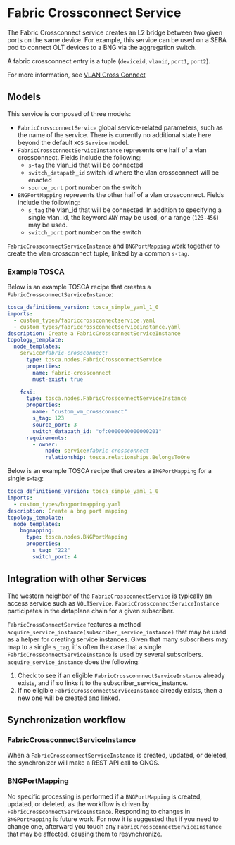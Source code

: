 # Fabric Crossconnect Service

The Fabric Crossconnect service creates an L2 bridge between two given ports on the same device. For example, this service can be used on a SEBA pod to connect OLT devices to a BNG via the aggregation switch.

A fabric crossconnect entry is a tuple (`deviceid`, `vlanid`, `port1`, `port2`).

For more information, see [VLAN Cross Connect](https://wiki.opencord.org/display/CORD/VLAN+Cross+Connect)

## Models

This service is composed of three models:

- `FabricCrossconnectService` global service-related parameters, such as the name of the service. There is currently no additional state here beyond the default `XOS` `Service` model.
- `FabricCrossconnectServiceInstance` represents one half of a vlan crossconnect. Fields include the following:
    - `s-tag` the vlan_id that will be connected
    - `switch_datapath_id` switch id where the vlan crossconnect will be enacted
    - `source_port` port number on the switch
- `BNGPortMapping` represents the other half of a vlan crossconnect. Fields include the following:
    - `s_tag` the vlan_id that will be connected. In addition to specifying a single vlan_id, the keyword `ANY` may be used, or a range (`123-456`) may be used.
    - `switch_port` port number on the switch

`FabricCrossconnectServiceInstance` and `BNGPortMapping` work together to create the vlan crossconnect tuple, linked by a common `s-tag`.

### Example TOSCA

Below is an example TOSCA recipe that creates a `FabricCrossconnectServiceInstance`:

```yaml
tosca_definitions_version: tosca_simple_yaml_1_0
imports:
  - custom_types/fabriccrossconnectservice.yaml
  - custom_types/fabriccrossconnectserviceinstance.yaml
description: Create a FabricCrossconnectServiceInstance
topology_template:
  node_templates:
    service#fabric-crossconnect:
      type: tosca.nodes.FabricCrossconnectService
      properties:
        name: fabric-crossconnect
        must-exist: true

    fcsi:
      type: tosca.nodes.FabricCrossconnectServiceInstance
      properties:
        name: "custom_vm_crossconnect"
        s_tag: 123
        source_port: 3
        switch_datapath_id: "of:0000000000000201"
      requirements:
        - owner:
            node: service#fabric-crossconnect
            relationship: tosca.relationships.BelongsToOne
```

Below is an example TOSCA recipe that creates a `BNGPortMapping` for a single s-tag:

```yaml
tosca_definitions_version: tosca_simple_yaml_1_0
imports:
  - custom_types/bngportmapping.yaml
description: Create a bng port mapping
topology_template:
  node_templates:
    bngmapping:
      type: tosca.nodes.BNGPortMapping
      properties:
        s_tag: "222"
        switch_port: 4
```

## Integration with other Services

The western neighbor of the `FabricCrossconnectService` is typically an access service such as `VOLTService`. `FabricCrossconnectServiceInstance` participates in the dataplane chain for a given subscriber.

`FabricCrossConnectService` features a method `acquire_service_instance(subscriber_service_instance)` that may be used as a helper for creating service instances. Given that many subscribers may map to a single `s_tag`, it's often the case that a single `FabricCrossconnectServiceInstance` is used by several subscribers. `acquire_service_instance` does the following:

1) Check to see if an eligible `FabricCrossconnnectServiceInstance` already exists, and if so links it to the subscriber_service_instance.
2) If no eligible `FabricCrossconnectServiceInstance` already exists, then a new one will be created and linked.

## Synchronization workflow

### FabricCrossconnectServiceInstance

When a `FabricCrossconnectServiceInstance` is created, updated, or deleted, the synchronizer will make a REST API call to ONOS.

### BNGPortMapping

No specific processing is performed if a `BNGPortMapping` is created, updated, or deleted, as the workflow is driven by `FabricCrossconnectServiceInstance`. Responding to changes in `BNGPortMapping` is future work. For now it is suggested that if you need to change one, afterward you touch any `FabricCrossconnectServiceInstance` that may be affected, causing them to resynchronize.
 